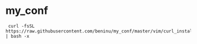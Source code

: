 # my_conf

```shell
 curl -fsSL https://raw.githubusercontent.com/beninu/my_conf/master/vim/curl_install.sh | bash -x
```
